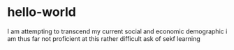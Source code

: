 # hello-world
I am attempting to transcend my current social and economic demographic
i am thus far not proficient at this rather difficult ask of sekf learning
